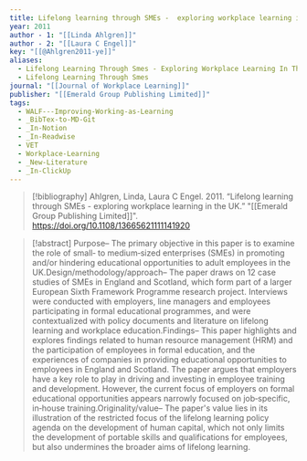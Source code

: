 ```yaml
---
title: Lifelong learning through SMEs -  exploring workplace learning in the UK
year: 2011
author - 1: "[[Linda Ahlgren]]"
author - 2: "[[Laura C Engel]]"
key: "[[@Ahlgren2011-ye]]"
aliases:
  - Lifelong Learning Through Smes - Exploring Workplace Learning In The Uk
  - Lifelong Learning Through Smes
journal: "[[Journal of Workplace Learning]]"
publisher: "[[Emerald Group Publishing Limited]]"
tags:
  - WALF---Improving-Working-as-Learning
  - _BibTex-to-MD-Git
  - _In-Notion
  - _In-Readwise
  - VET
  - Workplace-Learning
  - _New-Literature
  - _In-ClickUp
---
```


> [!bibliography]
> Ahlgren, Linda, Laura C Engel. 2011. “Lifelong learning through SMEs -  exploring workplace learning in the UK.” "[[Emerald Group Publishing Limited]]". https://doi.org/10.1108/13665621111141920

> [!abstract]
> Purpose– The primary objective in this paper is to examine the role of small‐ to medium‐sized enterprises (SMEs) in promoting and/or hindering educational opportunities to adult employees in the UK.Design/methodology/approach– The paper draws on 12 case studies of SMEs in England and Scotland, which form part of a larger European Sixth Framework Programme research project. Interviews were conducted with employers, line managers and employees participating in formal educational programmes, and were contextualized with policy documents and literature on lifelong learning and workplace education.Findings– This paper highlights and explores findings related to human resource management (HRM) and the participation of employees in formal education, and the experiences of companies in providing educational opportunities to employees in England and Scotland. The paper argues that employers have a key role to play in driving and investing in employee training and development. However, the current focus of employers on formal educational opportunities appears narrowly focused on job‐specific, in‐house training.Originality/value– The paper's value lies in its illustration of the restricted focus of the lifelong learning policy agenda on the development of human capital, which not only limits the development of portable skills and qualifications for employees, but also undermines the broader aims of lifelong learning.